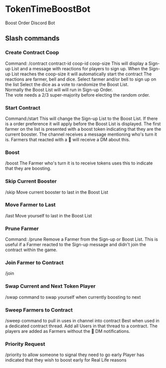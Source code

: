 # TokenTimeBoostBot

Boost Order Discord Bot

## Slash commands ##

### Create Contract Coop ###

Command: /contract contract-id coop-id coop-size
This will display a Sign-up List and a message with reactions for
players to sign up.
When the Sign-up List reaches the coop-size it will automatically
start the contract
The reactions are farmer, bell and dice.
Select farmer and/or bell to sign up on the list
Select the dice as a vote to randomize the Boost List.  
Normally the Boost List will will run in Sign-up Order.  
The vote needs a 2/3 super-majority before electing the random order.

### Start Contract ###

Command:/start
This will change the Sign-up List to the Boost List. If there is a
order preference it will apply before the Boost List is displayed.
The first farmer on the list is presented with a boost token indicating
that they are the current booster.
The channel receives a message mentioning who's turn it is.
Farmers that reacted with a 🔔 will receive a DM about this.

### Boost ###

/boost
The Farmer who's turn it is to receive tokens uses this to indicate that they
are boosting.  

### Skip Current Booster ###

/skip
Move current booster to last in the Boost List

### Move Farmer to Last ###

/last
Move yourself to last in the Boost List

### Prune Farmer ###

Command: /prune
Remove a Farmer from the Sign-up or Boost List.
This is useful if a Farmer reacted to the Sign-up message and didn't join
the contract within the game.

### Join Farmer to Contract ###

/join

### Swap Current and Next Token Player ###

/swap command to swap yourself when currently boosting to next

### Sweep Farmers to Contract ###

/sweep command to pull in uses in channel into contract
Best when used in a dedicated contract thread.
Add all Users in that thread to a contract. The players are added
as Farmers without the 🔔 DM notifications.

### Priority Request ###

/priority to allow someone to signal they need to go early
Player has indicated that they wish to boost early for
Real Life reasons
